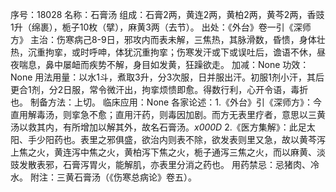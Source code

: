 序号：18028
名称：石膏汤
组成：石膏2两，黄连2两，黄柏2两，黄芩2两，香豉1升（绵裹），栀子10枚（擘），麻黄3两（去节）。
出处：《外台》卷一引《深师方》
主治：伤寒病己8-9日，邪攻内而表未解，三焦热，其脉滑数，昏愦，身体壮热，沉重拘挛，或时呼呻，体犹沉重拘挛；伤寒发汗或下或误吐后，谵语不休，昼夜喘息，鼻中屡衄而疾势不解，身目如发黄，狂躁欲走。
加减：None
功效：None
用法用量：以水1斗，煮取3升，分3次服，日并服出汗。初服1剂小汗，其后更合1剂，分2日服，常令微汗出，拘挛烦愦即愈。得数行利，心开令语，毒折也。
制备方法：上切。
临床应用：None
各家论述：1.《外台》引《深师方》：今直用解毒汤，则挛急不愈；直用汗药，则毒因加剧。而方无表里疗者，意思以三黄汤以救其内，有所增加以解其外，故名石膏汤。_x000D_
2.《医方集解》：此足太阳、手少阳药也。表里之邪俱盛，欲治内则表不除，欲发表则里又急，故以黄芩泻上焦之火，黄连泻中焦之火，黄柏泻下焦之火，栀子通泻三焦之火，而以麻黄、淡豉发散表邪，石膏泻胃火，能解肌，亦表里分消之药也。
用药禁忌：忌猪肉、冷水。
附注：三黄石膏汤（《伤寒总病论》卷五）。
